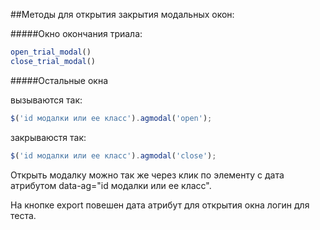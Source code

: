 ##Методы для открытия закрытия модальных окон:

#####Окно окончания триала:
```javascript
open_trial_modal()
close_trial_modal()
```

#####Остальные окна

вызываются так:
```javascript
$('id модалки или ее класс').agmodal('open');
```

закрываюстя так:
```javascript
$('id модалки или ее класс').agmodal('close');
```

Открыть модалку можно так же через клик по элементу с дата атрибутом data-ag="id модалки или ее класс".

На кнопке export повешен дата атрибут для открытия окна логин для теста.